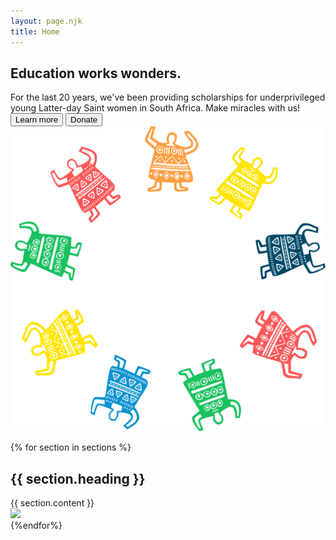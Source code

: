 ```yaml
---
layout: page.njk
title: Home
---
```

<section class="hero">
    <div class="cblock">
    <h1 class="shrink">Education works wonders.</h1>
    For the last 20 years, we've been providing scholarships for underprivileged 
    young Latter-day Saint women in South Africa. Make miracles with us!
    <div class="button-container">
    <a href="#challenges"><button class="red">Learn more</button></a>
    <a href="/donate/"><button class="rainbow">Donate</button></a>
    </div>
    </div>
    <div class="cblock">
      <img src="/img/BEF_globe.svg">
    </div>
</section>

{% for section in sections %}
<section class="section" id="{{ section.subject }}">
  <div class="cblock {{ section.color }} texty">
  <h2>{{ section.heading }}</h2>
  <div>{{ section.content }}</div>
  </div>
  <div class="cblock">
    <img src="/img/{{ section.image }}">
  </div>
</section>
{%endfor%}
